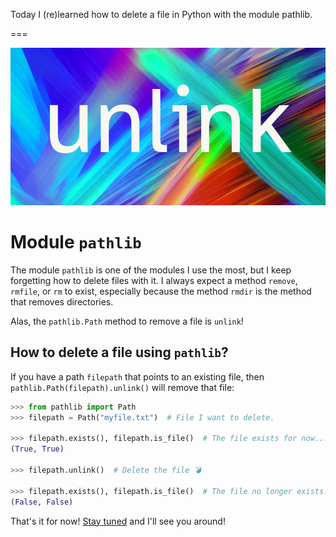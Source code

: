 Today I (re)learned how to delete a file in Python with the module pathlib.

===

![A colourful background with the word “unlink” big and centre](thumbnail.png)

# Module `pathlib`

The module `pathlib` is one of the modules I use the most,
but I keep forgetting how to delete files with it.
I always expect a method `remove`, `rmfile`, or `rm` to exist,
especially because the method `rmdir` is the method that removes directories.

Alas, the `pathlib.Path` method to remove a file is `unlink`!

## How to delete a file using `pathlib`?

If you have a path `filepath` that points to an existing file,
then `pathlib.Path(filepath).unlink()` will remove that file:

```py
>>> from pathlib import Path
>>> filepath = Path("myfile.txt")  # File I want to delete.

>>> filepath.exists(), filepath.is_file()  # The file exists for now...
(True, True)

>>> filepath.unlink()  # Delete the file 💣

>>> filepath.exists(), filepath.is_file()  # The file no longer exists.
(False, False)
```


That's it for now! [Stay tuned][subscribe] and I'll see you around!

[subscribe]: /subscribe
